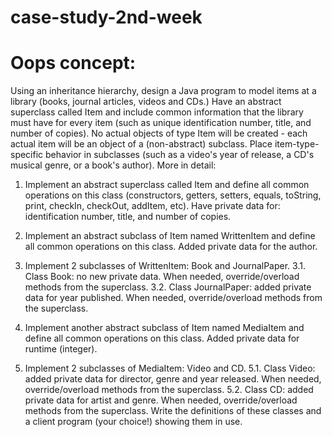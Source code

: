 # case-study-2nd-week

Oops concept:
============
Using an inheritance hierarchy, design a Java program to model items at a library (books, journal articles, videos and CDs.) Have an abstract superclass called Item and include common information that the library must have for every item (such as unique identification number, title, and number of copies). No actual objects of type Item will be created - each actual item will be an object of a (non-abstract) subclass. Place item-type-specific behavior in subclasses (such as a video's year of release, a CD's musical genre, or a book's author). More in detail: 
1. Implement an abstract superclass called Item and define all common operations on this class (constructors, getters, setters, equals, toString, print, checkIn, checkOut, addItem, etc). Have private data for: identification number, title, and number of copies. 

2. Implement an abstract subclass of Item named WrittenItem and define all common operations on this class. Added private data for the author.
 
 3. Implement 2 subclasses of WrittenItem: Book and JournalPaper.
                     3.1. Class Book: no new private data. When needed, override/overload methods from the superclass. 
                  3.2. Class JournalPaper: added private data for year published. When needed, override/overload methods from the superclass. 

4. Implement another abstract subclass of Item named MediaItem and define all common operations on this class. Added private data for runtime (integer).

  5. Implement 2 subclasses of MediaItem: Video and CD. 
             5.1. Class Video: added private data for director, genre and year released. When needed, override/overload methods from the superclass.
          5.2. Class CD: added private data for artist and genre. When needed, override/overload methods from the superclass. Write the definitions of these classes and a client program (your choice!) showing them in use. 
